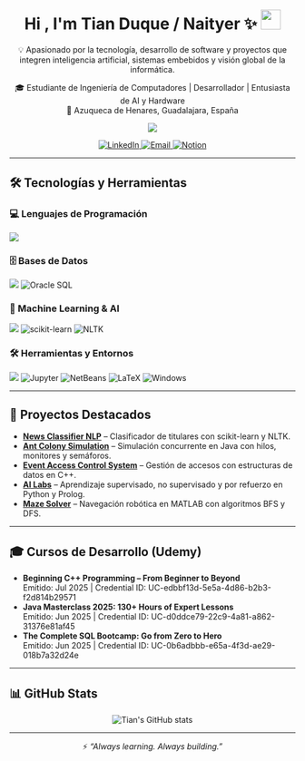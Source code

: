 <h1 align="center">Hi , I'm Tian Duque / Naityer ✨ <img src="https://media.giphy.com/media/hvRJCLFzcasrR4ia7z/giphy.gif" width="35"></h1>
<!-- ===== BLOQUE DE PRESENTACIÓN ===== -->

<p align="center">
💡 Apasionado por la tecnología, desarrollo de software y proyectos que integren inteligencia artificial, sistemas embebidos y visión global de la informática.
</p>

<p align="center">
🎓 Estudiante de Ingeniería de Computadores | Desarrollador | Entusiasta de AI y Hardware <br>
📍 Azuqueca de Henares, Guadalajara, España <br>
</p>

<p align="center">
  <a href="https://github.com/DenverCoder1/readme-typing-svg"><img src="https://readme-typing-svg.herokuapp.com?font=Time+New+Roman&color=%23C8BE25&size=25&center=true&vCenter=true&width=600&height=100&lines=Software+Engineer+@bld.ai;Computer+Science+Student;Competitive+Programmer;2x+ACPC+Finalist;Expert+on+Codeforces;Division+1+on+Codechef+(5+Stars);4+Kyu+on+Atcoder;Always+learning+new+things"></a>
</p>

<p align="center">
  <a href="https://linkedin.com/in/tian-duque-rey-859388261" target="blank">
    <img src="https://img.shields.io/badge/LinkedIn-0077B5?style=for-the-badge&logo=linkedin&logoColor=white" alt="LinkedIn"/>
  </a>
  <a href="mailto:tianduque.tech@gmail.com" target="blank">
    <img src="https://img.shields.io/badge/Gmail-D14836?style=for-the-badge&logo=gmail&logoColor=white" alt="Email"/>
  </a>
  <a href="https://naityer.notion.site/Knowledge-Wiki-DEV-WorkOut-01c21f16a51046b6a354562a7e210a86" target="blank">
    <img src="https://img.shields.io/badge/Notion-000000?style=for-the-badge&logo=notion&logoColor=white" alt="Notion"/>
  </a>
</p>

---

<!-- ===== BLOQUE DE TECNOLOGÍAS ===== -->

<h2>🛠️ Tecnologías y Herramientas</h2>

<h3>💻 Lenguajes de Programación</h3>
<p align="left">
  <img src="https://skillicons.dev/icons?i=c,cpp,java,python,js,html,css" />
</p>

<h3>🗄️ Bases de Datos</h3>
<p align="left">
  <img src="https://skillicons.dev/icons?i=postgres,mysql" />
  <img src="https://img.shields.io/badge/OracleSQL-F80000?style=for-the-badge&logo=oracle&logoColor=white" alt="Oracle SQL"/>
</p>

<h3>🔬 Machine Learning & AI</h3>
<p align="left">
  <img src="https://skillicons.dev/icons?i=tensorflow,pytorch" />
  <img src="https://img.shields.io/badge/scikit--learn-F7931E?style=for-the-badge&logo=scikit-learn&logoColor=white" alt="scikit-learn"/>
  <img src="https://img.shields.io/badge/NLTK-85BE50?style=for-the-badge" alt="NLTK"/>
</p>

<h3>🛠️ Herramientas y Entornos</h3>
<p align="left">
  <img src="https://skillicons.dev/icons?i=git,github,vscode,bash,linux" />
  <img src="https://img.shields.io/badge/Jupyter-F37626?style=for-the-badge&logo=jupyter&logoColor=white" alt="Jupyter"/>
  <img src="https://img.shields.io/badge/NetBeans-1B6AC6?style=for-the-badge&logo=apache-netbeans-ide&logoColor=white" alt="NetBeans"/>
  <img src="https://img.shields.io/badge/LaTeX-008080?style=for-the-badge&logo=latex&logoColor=white" alt="LaTeX"/>
  <img src="https://img.shields.io/badge/Windows-0078D6?style=for-the-badge&logo=windows&logoColor=white" alt="Windows"/>
</p>

---

<!-- ===== BLOQUE DE PROYECTOS ===== -->

<h2>🚀 Proyectos Destacados</h2>

<ul>
  <li>
    <b><a href="https://github.com/Naityer/NewsClassifierNLP">News Classifier NLP</a></b> – Clasificador de titulares con scikit-learn y NLTK.
  </li>
  <li>
    <b><a href="https://github.com/Naityer/JavaHormigas">Ant Colony Simulation</a></b> – Simulación concurrente en Java con hilos, monitores y semáforos.
  </li>
  <li>
    <b><a href="https://github.com/Naityer/ControlAcceso_EVTDeportivo">Event Access Control System</a></b> – Gestión de accesos con estructuras de datos en C++.
  </li>
  <li>
    <b><a href="https://github.com/Naityer/AI-Labs-TianDuque">AI Labs</a></b> – Aprendizaje supervisado, no supervisado y por refuerzo en Python y Prolog.
  </li>
  <li>
    <b><a href="https://github.com/Naityer/PyC_Laberinto_PLF">Maze Solver</a></b> – Navegación robótica en MATLAB con algoritmos BFS y DFS.
  </li>
</ul>

---

<!-- ===== BLOQUE DE CURSOS Y CERTIFICACIONES ===== -->

<h2>🎓 Cursos de Desarrollo (Udemy)</h2>

<ul>
  <li>
    <b>Beginning C++ Programming – From Beginner to Beyond</b><br>
    Emitido: Jul 2025 | Credential ID: UC-edbbf13d-5e5a-4d86-b2b3-f2d814b29571
  </li>
  <li>
    <b>Java Masterclass 2025: 130+ Hours of Expert Lessons</b><br>
    Emitido: Jun 2025 | Credential ID: UC-d0ddce79-22c9-4a81-a862-31376e81af45
  </li>
  <li>
    <b>The Complete SQL Bootcamp: Go from Zero to Hero</b><br>
    Emitido: Jun 2025 | Credential ID: UC-0b6adbbb-e65a-4f3d-ae29-018b7a32d24e
  </li>
</ul>

---

<!-- ===== BLOQUE DE ESTADÍSTICAS ===== -->

<h2>📊 GitHub Stats</h2>

<p align="center">
  <img src="https://github-readme-stats.vercel.app/api?username=Naityer&show_icons=true&theme=radical" alt="Tian's GitHub stats" />
</p>

---

<p align="center">⚡️ <i>“Always learning. Always building.”</i></p>
